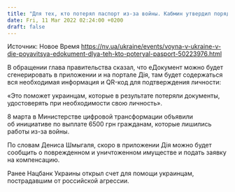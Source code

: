 ```yaml
---
title: "Для тех, кто потерял паспорт из-за войны. Кабмин утвердил порядок использования еДокумента в Дії"
date: Fri, 11 Mar 2022 02:24:00 +0200
draft: false
---
```

Источник: Новое Время https://nv.ua/ukraine/events/voyna-v-ukraine-v-die-poyavitsya-edokument-dlya-teh-kto-poteryal-pasport-50223976.html


 В обращении глава правительства сказал, что еДокумент можно будет сгенерировать в приложении и на портале Дія, там будет содержаться вся необходимая информация и QR-код для подтверждения личности:

«Это поможет украинцам, которые в результате потеряли документы, удостоверять при необходимости свою личность».

8 марта в Министерстве цифровой трансформации объявили об инициативе по выплате 6500 грн гражданам, которые лишились работы из-за войны.

По словам Дениса Шмыгаля, скоро в приложении Дія можно будет сообщить о поврежденном и уничтоженном имуществе и подать заявку на компенсацию.

Ранее Нацбанк Украины открыл счет для помощи украинцам, пострадавшим от российской агрессии.
